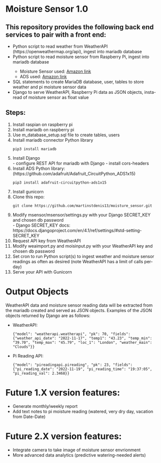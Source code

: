 <h1>Moisture Sensor 1.0</h1>

<h2>This repository provides the following back end services to pair with a front end:</h2>
    
<ul>
    <li>Python script to read weather from WeatherAPI (https://openweathermap.org/api), ingest into mariadb database</li>
    <li>Python script to read moisture sensor from Raspberry Pi, ingest into mariadb database</li>
    <ul>
        <li>Moisture Sensor used: <a href="https://www.amazon.com/Gikfun-Capacitive-Corrosion-Resistant-Detection/dp/B07H3P1NRM/ref=asc_df_B07H3P1NRM/?tag=hyprod-20&linkCode=df0&hvadid=278878233965&hvpos=&hvnetw=g&hvrand=11611484778761586923&hvpone=&hvptwo=&hvqmt=&hvdev=c&hvdvcmdl=&hvlocint=&hvlocphy=200511&hvtargid=pla-524998080120&psc=1">Amazon link</a></li>
        <li>ADS used: <a href="https://www.amazon.com/HiLetgo-Converter-Programmable-Amplifier-Development/dp/B01DLHKMO2/ref=sr_1_4?crid=2HY1QQF828W57&keywords=analog+digital+signal+converter+raspberry+pi&qid=1669767228&sprefix=analog+digital+signal+converter+raspberry+pi%2Caps%2C65&sr=8-4">Amazon link</a></li>
        </ul>        
    <li>SQL statements to create MariaDB database, user, tables to store weather and pi moisture sensor data</li>
    <li>Django to serve WeatherAPI, Raspberry Pi data as JSON objects, insta-read of moisture sensor as float value</li>
</ul>

<h2>Steps:</h2>
<ol>
<li>Install raspian on raspberry pi</li>
<li>Install mariadb on raspberry pi</li>
<li>Use m_database_setup.sql file to create tables, users</li>
<li>Install mariadb connector Python library</li>

```
pip3 install mariadb
```

<li>Install Django</li>
    - configure REST API for mariadb with Django
    - install cors-headers
<li>Install ADS Python library: (https://github.com/adafruit/Adafruit_CircuitPython_ADS1x15)</li>

```
pip3 install adafruit-circuitpython-ads1x15 
```
<li>Install gunicorn</li>
<li>Clone this repo:</li>

```
git clone https://github.com/martinstdenis13/moisture_sensor.git
```

<li>Modify msensor/msensor/settings.py with your Django SECRET_KEY and chosen db password</li>
    - Django SECRET_KEY docs: https://docs.djangoproject.com/en/4.1/ref/settings/#std-setting-SECRET_KEY
<li>Request API key from WeatherAPI</li>
<li>Modify weaimport.py and moisinput.py with your WeatherAPI key and chosen db password</li>
<li>Set cron to run Python script(s) to ingest weather and moisture sensor readings as often as desired (note WeatherAPI has a limit of calls per-day)</li>
<li>Serve your API with Gunicorn</li>
</ol>

<h1>Output Objects</h1>
<p> WeatherAPI data and moisture sensor reading data will be extracted from the mariadb created and served as JSON objects. Examples of the JSON objects returned by Django are as follows:</p>
<ul>
<li>WeatherAPI:</li>

```
{"model": "weatherapi.weatherapi", "pk": 70, "fields": {"weather_api_date": "2022-11-17", "temp1": "43.23", "temp_min": "39.70", "temp_max": "45.79", "loc_1": "London", "weather_main": "Clouds"}}
```

<li>Pi Reading API:</li>

```
{"model": "pireadingapi.pireading", "pk": 23, "fields": {"pi_reading_date": "2022-11-19", "pi_reading_time": "19:37:05", "pi_reading_val": 2.3468}}
```

</ul>



<h1>Future 1.X version features:</h1>
<ul>
    <li>Generate monthly/weekly report</li>
    <li>Add text notes to pi moisture reading (watered, very dry day, vacation from Date-Date)</li>
</ul>
<h1>Future 2.X version features:</h1>
<ul>
    <li>Integrate camera to take image of moisture sensor envrionment</li>
    <li>More advanced data analytics (predictive watering-needed alerts)</li>
</ul>
